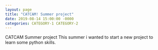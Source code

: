 ```yaml
---
layout: page
title: "CATCAM! Summer project"
date: 2019-08-14 15:00:00 -0000
categories: CATEGORY-1 CATEGORY-2
---
```


CATCAM Summer project
This summer i wanted to start a new project to learn some python skills.
